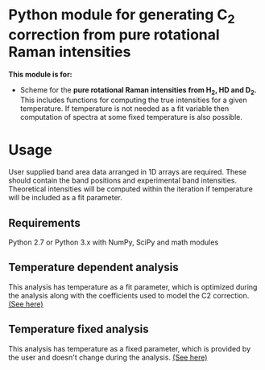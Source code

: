 # Python module for generating C<sub>2</sub> correction from pure rotational Raman intensities

**This module is for:**

 - Scheme for the **pure rotational Raman intensities from H<sub>2</sub>, HD and D<sub>2</sub>.** This includes functions for computing the true intensities for a given temperature. If temperature is not needed as a fit variable then computation of spectra at some fixed temperature is also possible.

# Usage
User supplied band area data arranged in 1D arrays are required. These should contain the band positions and experimental band intensities. Theoretical intensities will be computed within the iteration if temperature will be included as a fit parameter.

Requirements
----------------
Python 2.7 or Python 3.x with NumPy, SciPy and math modules


## Temperature dependent analysis

This analysis has temperature as a fit parameter, which is optimized during the analysis along with the coefficients used to model the C2 correction. [(See here)](https://github.com/ankit7540/IntensityCalbr/tree/master/PythonModule/determine_C2/rotationalRaman_H2_HD_D2/t_dependent)


## Temperature fixed analysis

This analysis has temperature as a fixed parameter, which is provided by the user and doesn't change during the analysis. [(See here)](https://github.com/ankit7540/IntensityCalbr/tree/master/PythonModule/determine_C2/rotationalRaman_H2_HD_D2/t_independent)
